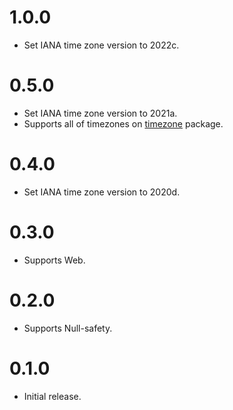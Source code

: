 # 1.0.0

* Set IANA time zone version to 2022c.

# 0.5.0

* Set IANA time zone version to 2021a.
* Supports all of timezones on [timezone](https://pub.dev/packages/timezone) package.

# 0.4.0

* Set IANA time zone version to 2020d.

# 0.3.0

* Supports Web.

# 0.2.0

* Supports Null-safety.

# 0.1.0

* Initial release.
